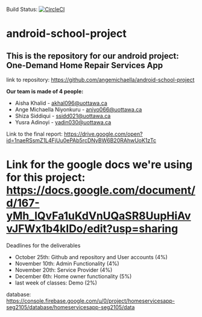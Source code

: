 Build Status: [![CircleCI](https://circleci.com/gh/angemichaella/android-school-project.svg?style=svg&circle-token=f42f203267aaf623929715634cdc50fee36544f8)](https://circleci.com/gh/angemichaella/android-school-project)

# android-school-project
## This is the repository for our android project: One-Demand Home Repair Services App
link to repository: https://github.com/angemichaella/android-school-project

**Our team is made of 4 people:**
* Aisha Khalid - akhal096@uottawa.ca
* Ange Michaella Niyonkuru - aniyo066@uottawa.ca
* Shiza Siddiqui - ssidd021@uottawa.ca
* Yusra Adinoyi - yadin030@uottawa.ca

Link to the final report:
https://drive.google.com/open?id=1naeRSsmZ1L4FjUu0ePAb5rcDNyBW6B20RAhwUoK1zTc

Link for the google docs we're using for this project:
https://docs.google.com/document/d/167-yMh_lQvFa1uKdVnUQaSR8UupHiAvvJFWx1b4kIDo/edit?usp=sharing
=======
Deadlines for the deliverables
- October 25th: Github and repository and User accounts (4%)
- November 10th: Admin Functionality (4%)
- November 20th: Service Provider (4%)
- December 6th: Home owner functionality (5%)
- last week of classes: Demo (2%)

database: https://console.firebase.google.com/u/0/project/homeservicesapp-seg2105/database/homeservicesapp-seg2105/data


